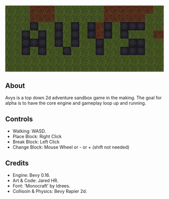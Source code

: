 ![Screenshot of Avys with Basalt Wall blocks spelling out "AVYS."](https://raw.githubusercontent.com/its-jared/avys/refs/heads/master/assets/logo.png)

## About

Avys is a top down 2d adventure sandbox game in the making. The goal for alpha is to
have the core engine and gameplay loop up and running.

## Controls

- Walking: WASD.
- Place Block: Right Click
- Break Block: Left Click
- Change Block: Mouse Wheel or - or + (shift not needed)

## Credits

- Engine: Bevy 0.16.
- Art & Code: Jared HR.
- Font: 'Monocraft' by Idrees.
- Collisoin & Physics: Bevy Rapier 2d.
